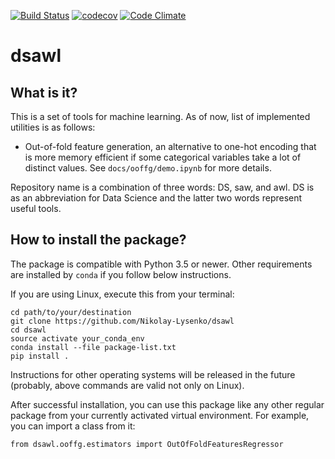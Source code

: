 [![Build Status](https://travis-ci.org/Nikolay-Lysenko/dsawl.svg?branch=master)](https://travis-ci.org/Nikolay-Lysenko/dsawl)
[![codecov](https://codecov.io/gh/Nikolay-Lysenko/dsawl/branch/master/graph/badge.svg)](https://codecov.io/gh/Nikolay-Lysenko/dsawl)
[![Code Climate](https://codeclimate.com/github/Nikolay-Lysenko/dsawl/badges/gpa.svg)](https://codeclimate.com/github/Nikolay-Lysenko/dsawl)

# dsawl

## What is it?
This is a set of tools for machine learning. As of now, list of implemented utilities is as follows:
* Out-of-fold feature generation, an alternative to one-hot encoding that is more memory efficient if some categorical variables take a lot of distinct values. See `docs/ooffg/demo.ipynb` for more details.

Repository name is a combination of three words: DS, saw, and awl. DS is as an abbreviation for Data Science and the latter two words represent useful tools.


## How to install the package?
The package is compatible with Python 3.5 or newer. Other requirements are installed by `conda` if you follow below instructions.

If you are using Linux, execute this from your terminal:
```
cd path/to/your/destination
git clone https://github.com/Nikolay-Lysenko/dsawl
cd dsawl
source activate your_conda_env
conda install --file package-list.txt
pip install .
```

Instructions for other operating systems will be released in the future (probably, above commands are valid not only on Linux).

After successful installation, you can use this package like any other regular package from your currently activated virtual environment. For example, you can import a class from it:
```
from dsawl.ooffg.estimators import OutOfFoldFeaturesRegressor
```
